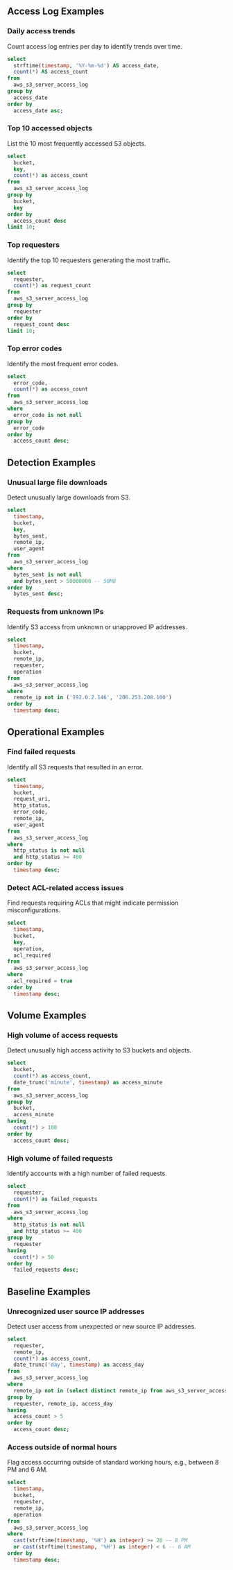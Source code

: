 ## Access Log Examples

### Daily access trends

Count access log entries per day to identify trends over time.

```sql
select
  strftime(timestamp, '%Y-%m-%d') AS access_date,
  count(*) AS access_count
from
  aws_s3_server_access_log
group by
  access_date
order by
  access_date asc;
```

### Top 10 accessed objects

List the 10 most frequently accessed S3 objects.

```sql
select
  bucket,
  key,
  count(*) as access_count
from
  aws_s3_server_access_log
group by
  bucket,
  key
order by
  access_count desc
limit 10;
```

### Top requesters

Identify the top 10 requesters generating the most traffic.

```sql
select
  requester,
  count(*) as request_count
from
  aws_s3_server_access_log
group by
  requester
order by
  request_count desc
limit 10;
```

### Top error codes

Identify the most frequent error codes.

```sql
select
  error_code,
  count(*) as access_count
from
  aws_s3_server_access_log
where
  error_code is not null
group by
  error_code
order by
  access_count desc;
```

## Detection Examples

### Unusual large file downloads

Detect unusually large downloads from S3.

```sql
select
  timestamp,
  bucket,
  key,
  bytes_sent,
  remote_ip,
  user_agent
from
  aws_s3_server_access_log
where
  bytes_sent is not null
  and bytes_sent > 50000000 -- 50MB
order by
  bytes_sent desc;
```

### Requests from unknown IPs

Identify S3 access from unknown or unapproved IP addresses.

```sql
select
  timestamp,
  bucket,
  remote_ip,
  requester,
  operation
from
  aws_s3_server_access_log
where
  remote_ip not in ('192.0.2.146', '206.253.208.100')
order by
  timestamp desc;
```

## Operational Examples

### Find failed requests

Identify all S3 requests that resulted in an error.

```sql
select
  timestamp,
  bucket,
  request_uri,
  http_status,
  error_code,
  remote_ip,
  user_agent
from
  aws_s3_server_access_log
where
  http_status is not null
  and http_status >= 400
order by
  timestamp desc;
```

### Detect ACL-related access issues

Find requests requiring ACLs that might indicate permission misconfigurations.

```sql
select
  timestamp,
  bucket,
  key,
  operation,
  acl_required
from
  aws_s3_server_access_log
where
  acl_required = true
order by
  timestamp desc;
```

## Volume Examples

### High volume of access requests

Detect unusually high access activity to S3 buckets and objects.

```sql
select
  bucket,
  count(*) as access_count,
  date_trunc('minute', timestamp) as access_minute
from
  aws_s3_server_access_log
group by
  bucket,
  access_minute
having
  count(*) > 100
order by
  access_count desc;
```

### High volume of failed requests

Identify accounts with a high number of failed requests.

```sql
select
  requester,
  count(*) as failed_requests
from
  aws_s3_server_access_log
where
  http_status is not null
  and http_status >= 400
group by
  requester
having
  count(*) > 50
order by
  failed_requests desc;
```

## Baseline Examples

### Unrecognized user source IP addresses

Detect user access from unexpected or new source IP addresses.

```sql
select
  requester,
  remote_ip,
  count(*) as access_count,
  date_trunc('day', timestamp) as access_day
from
  aws_s3_server_access_log
where
  remote_ip not in (select distinct remote_ip from aws_s3_server_access_log)
group by
  requester, remote_ip, access_day
having
  access_count > 5
order by
  access_count desc;
```

### Access outside of normal hours

Flag access occurring outside of standard working hours, e.g., between 8 PM and 6 AM.

```sql
select
  timestamp,
  bucket,
  requester,
  remote_ip,
  operation
from
  aws_s3_server_access_log
where
  cast(strftime(timestamp, '%H') as integer) >= 20 -- 8 PM
  or cast(strftime(timestamp, '%H') as integer) < 6 -- 6 AM
order by
  timestamp desc;
```
